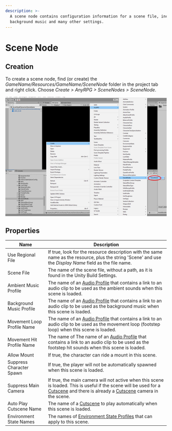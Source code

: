 ```yaml
---
description: >-
  A scene node contains configuration information for a scene file, including
  background music and many other settings.
---
```


# Scene Node

## Creation

To create a scene node, find (or create) the _GameName/Resources/GameName/SceneNode_ folder in the project tab and right click.  Choose _Create > AnyRPG > SceneNodes > SceneNode_.

![](<../.gitbook/assets/image (1) (2) (1) (1).png>)

## Properties

| Name                       | Description                                                                                                                                                                                                     |
| -------------------------- | --------------------------------------------------------------------------------------------------------------------------------------------------------------------------------------------------------------- |
| Use Regional File          | If true, look for the resource description with the same name as the resource, plus the string 'Scene' and use the _Display Name_ field as the file name.                                                       |
| Scene File                 | The name of the scene file, without a path, as it is found in the Unity Build Settings.                                                                                                                         |
| Ambient Music Profile      | The name of an [Audio Profile](audio-profile.md) that contains a link to an audio clip to be used as the ambient sounds when this scene is loaded.                                                              |
| Background Music Profile   | The name of an [Audio Profile](audio-profile.md) that contains a link to an audio clip to be used as the background music when this scene is loaded.                                                            |
| Movement Loop Profile Name | The name of an [Audio Profile](audio-profile.md) that contains a link to an audio clip to be used as the movement loop (footstep loop) when this scene is loaded.                                               |
| Movement Hit Profile Name  | The name of The name of an [Audio Profile](audio-profile.md) that contains a link to an audio clip to be used as the footstep hit sounds when this scene is loaded.                                             |
| Allow Mount                | If true, the character can ride a mount in this scene.                                                                                                                                                          |
| Suppress Character Spawn   | If true, the player will not be automatically spawned when this scene is loaded.                                                                                                                                |
| Suppress Main Camera       | If true, the main camera will not active when this scene is loaded.  This is useful if the scene will be used for a [Cutscene](cutscene.md) and there is already a [Cutscene](cutscene.md) camera in the scene. |
| Auto Play Cutscene Name    | The name of a [Cutscene](cutscene.md) to play automatically when this scene is loaded.                                                                                                                          |
| Environment State Names    | The names of [Environment State Profiles](environment-state-profile.md) that can apply to this scene.                                                                                                           |
